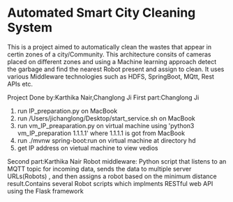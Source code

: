 # Automated Smart City Cleaning System
This is a project aimed to automatically clean the wastes that appear in certin zones of a city/Community. This architecture consits of cameras placed on different zones and using a Machine learning approach detect the garbage and find the nearest Robot present and assign to clean. It uses various Middleware technologies such as HDFS, SpringBoot, MQtt, Rest APIs etc.

Project Done by:Karthika Nair,Changlong Ji
First part:Changlong Ji
1. run IP_preparation.py on MacBook
2. run /Users/jichanglong/Desktop/start_service.sh on MacBook
3. run vm_IP_preaparation.py on virtual machine using 'python3 vm_IP_preparation 1.1.1.1' where 1.1.1.1 is got from MacBook
4. run ./mvnw spring-boot:run on virtual machine at directory hd
5. get IP address on vietual machine to view vedios

Second part:Karthika Nair
Robot middleware: Python script that listens to an MQTT topic for incoming data, sends the data to multiple server URLs(Robots) , and then assigns a robot based on the minimum distance result.Contains several Robot scripts which implments RESTful web API using the Flask framework

